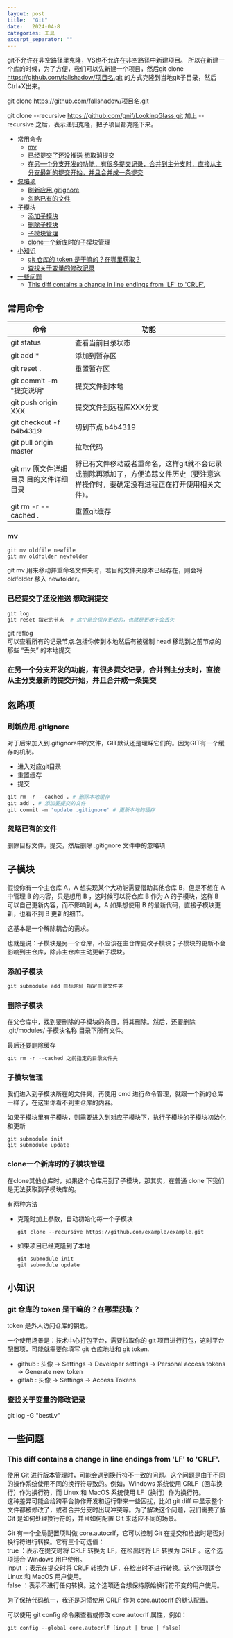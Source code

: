 ```yaml
---
layout: post
title:  "Git"
date:   2024-04-8
categories: 工具
excerpt_separator: ""
---
```


git不允许在非空路径里克隆，VS也不允许在非空路径中新建项目。
所以在新建一个库的时候，为了方便，我们可以先新建一个项目，然后git clone <https://github.com/fallshadow/项目名.git> 的方式克隆到当地git子目录，然后Ctrl+X出来。

git clone <https://github.com/fallshadow/项目名.git>

git clone --recursive https://github.com/gnif/LookingGlass.git
加上 --recursive 之后，表示递归克隆，把子项目都克隆下来。

- [常用命令](#常用命令)
  - [mv](#mv)
  - [已经提交了还没推送 想取消提交](#已经提交了还没推送-想取消提交)
  - [在另一个分支开发的功能，有很多提交记录，合并到主分支时，直接从主分支最新的提交开始，并且合并成一条提交](#在另一个分支开发的功能有很多提交记录合并到主分支时直接从主分支最新的提交开始并且合并成一条提交)
- [忽略项](#忽略项)
  - [刷新应用.gitignore](#刷新应用gitignore)
  - [忽略已有的文件](#忽略已有的文件)
- [子模块](#子模块)
  - [添加子模块](#添加子模块)
  - [删除子模块](#删除子模块)
  - [子模块管理](#子模块管理)
  - [clone一个新库时的子模块管理](#clone一个新库时的子模块管理)
- [小知识](#小知识)
  - [git 仓库的 token 是干嘛的？在哪里获取？](#git-仓库的-token-是干嘛的在哪里获取)
  - [查找关于变量的修改记录](#查找关于变量的修改记录)
- [一些问题](#一些问题)
  - [This diff contains a change in line endings from 'LF' to 'CRLF'.](#this-diff-contains-a-change-in-line-endings-from-lf-to-crlf)



## 常用命令
| 命令                                   | 功能                                                                                                                                  |
| -------------------------------------- | ------------------------------------------------------------------------------------------------------------------------------------- |
| git status                             | 查看当前目录状态                                                                                                                      |
| git add \*                             | 添加到暂存区                                                                                                                          |
| git reset .                            | 重置暂存区                                                                                                                            |
| git commit -m "提交说明"               | 提交文件到本地                                                                                                                        |
| git push origin XXX                    | 提交文件到远程库XXX分支                                                                                                               |
| git checkout -f b4b4319                | 切到节点 b4b4319                                                                                                                      |
| git pull origin master                 | 拉取代码                                                                                                                              |
| git mv 原文件详细目录 目的文件详细目录 | 将已有文件移动或者重命名，这样git就不会记录成删除再添加了，方便追踪文件历史（要注意这样操作时，要确定没有进程正在打开使用相关文件）。 |
| git rm -r --cached .                   | 重置git缓存                                                                                                                           |


### mv

```Cmd
git mv oldfile newfile  
git mv oldfolder newfolder  
```

git mv 用来移动并重命名文件夹时，若目的文件夹原本已经存在，则会将 oldfolder 移入 newfolder。


### 已经提交了还没推送 想取消提交

```py
git log
git reset 指定的节点  # 这个是会保存更改的，也就是更改不会丢失
```

git reflog  
可以查看所有的记录节点.包括你传到本地然后有被强制 head 移动到之前节点的那些 “丢失” 的本地提交

### 在另一个分支开发的功能，有很多提交记录，合并到主分支时，直接从主分支最新的提交开始，并且合并成一条提交

## 忽略项

### 刷新应用.gitignore

对于后来加入到.gitignore中的文件，GIT默认还是理睬它们的。因为GIT有一个缓存的机制。

- 进入对应git目录
- 重置缓存
- 提交
  
```py
git rm -r --cached . # 删除本地缓存
git add . # 添加要提交的文件
git commit -m 'update .gitignore' # 更新本地的缓存
```

### 忽略已有的文件

删除目标文件，提交，然后删除 .gitignore 文件中的忽略项

## 子模块

假设你有一个主仓库 A，A 想实现某个大功能需要借助其他仓库 B，但是不想在 A 中管理 B 的内容，只是想用 B ，这时候可以将仓库 B 作为 A 的子模块，这样 B 可以自己更新内容，而不影响到 A，A 如果想使用 B 的最新代码，直接子模块更新，也看不到 B 更新的细节。  

这基本是一个解除耦合的需求。

也就是说：子模块是另一个仓库，不应该在主仓库更改子模块；子模块的更新不会影响到主仓库，除非主仓库主动更新子模块。

### 添加子模块

```Cpp
git submodule add 目标网址 指定目录文件夹  
```

### 删除子模块

在父仓库中，找到要删除的子模块的条目，将其删除。然后，还要删除 .git/modules/ 子模块名称 目录下所有文件。

最后还要删除缓存

```Cpp
git rm -r --cached 之前指定的目录文件夹
```

### 子模块管理

我们进入到子模块所在的文件夹，再使用 cmd 进行命令管理，就跟一个新的仓库一样了，在这里你看不到主仓库的内容。

如果子模块里有子模块，则需要进入到对应子模块下，执行子模块的子模块初始化和更新  

```Cmd
git submodule init 
git submodule update
```

### clone一个新库时的子模块管理

在clone其他仓库时，如果这个仓库用到了子模块，那其实，在普通 clone 下我们是无法获取到子模块库的。

有两种方法

- 克隆时加上参数，自动初始化每一个子模块

    ```Cmd
    git clone --recursive https://github.com/example/example.git 
    ```

- 如果项目已经克隆到了本地

    ```Cmd
    git submodule init 
    git submodule update
    ```

## 小知识

### git 仓库的 token 是干嘛的？在哪里获取？

token 是外人访问仓库的钥匙。

一个使用场景是：技术中心打包平台，需要拉取你的 git 项目进行打包，这时平台配置项，可能就需要你填写 git 仓库地址和 git token.

- github : 头像 -> Settings -> Developer settings -> Personal access tokens -> Generate new token 
- gitlab : 头像 -> Settings -> Access Tokens

### 查找关于变量的修改记录

git log -G "bestLv"

## 一些问题

### This diff contains a change in line endings from 'LF' to 'CRLF'.

使用 Git 进行版本管理时，可能会遇到换行符不一致的问题。这个问题是由于不同的操作系统使用不同的换行符导致的。例如，Windows 系统使用 CRLF（回车换行）作为换行符，而 Linux 和 MacOS 系统使用 LF（换行）作为换行符。  
这种差异可能会给跨平台协作开发和运行带来一些困扰，比如 git diff 中显示整个文件都被修改了，或者合并分支时出现冲突等。为了解决这个问题，我们需要了解 Git 是如何处理换行符的，并且如何配置 Git 来适应不同的场景。  

Git 有一个全局配置项叫做 core.autocrlf，它可以控制 Git 在提交和检出时是否对换行符进行转换。它有三个可选值：  
true  ：表示在提交时将 CRLF 转换为 LF，在检出时将 LF 转换为 CRLF 。这个选项适合 Windows 用户使用。  
input ：表示在提交时将 CRLF 转换为 LF，在检出时不进行转换。这个选项适合 Linux 和 MacOS 用户使用。  
false ：表示不进行任何转换。这个选项适合想保持原始换行符不变的用户使用。  

为了保持代码统一，我还是习惯使用 CRLF 作为 core.autocrlf 的默认配置。

可以使用 git config 命令来查看或修改 core.autocrlf 属性，例如：  

```Cmd
git config --global core.autocrlf [input | true | false]
```